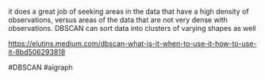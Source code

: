 it does a great job of seeking areas in the data that have a high density of observations, versus areas of the data that are not very dense with observations. DBSCAN can sort data into clusters of varying shapes as well

https://elutins.medium.com/dbscan-what-is-it-when-to-use-it-how-to-use-it-8bd506293818

#DBSCAN #aigraph
